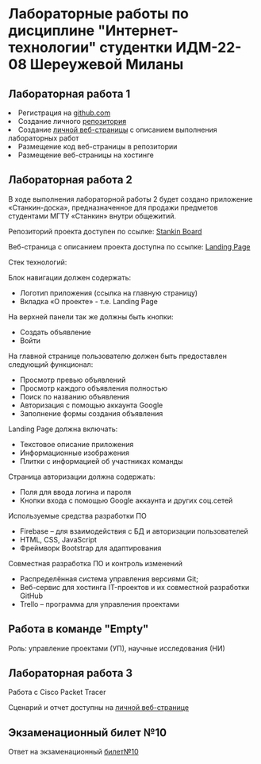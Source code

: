 # Лабораторные работы по дисциплине "Интернет-технологии" студентки ИДМ-22-08 Шереужевой Миланы
<h2>Лабораторная работа 1</h2>
<li>Регистрация на <a href="https://github.com/">github.com</a></li>
                    <li>Создание личного <a href="https://github.com/MilanaSher/Lab">репозитория</a></li>
                    <li>Создание <a href="https://milanasher.nicepage.io/?version=0c223496-843e-4cc1-9009-d380b20593d1&uid=d10f91a3-a24a-4df6-887f-09533d165eb8">личной веб-страницы</a> с описанием выполнения
                        лабораторных работ</li>
                    <li>Размещение код веб-страницы</a> в репозитории</li>
                    <li>Размещение веб-страницы на хостинге
  
  <h2>Лабораторная работа 2</h2>
 <p>В ходе выполнения лабораторной работы 2 будет создано приложение «Станкин-доска», предназначенное для
                    продажи предметов студентами МГТУ «Станкин» внутри общежитий.</p>

 <p>Репозиторий проекта доступен по ссылке: <a href="https://github.com/OlFil/StankinBoard">Stankin
                        Board</a></p>
<p>Веб-страница с описанием проекта доступна по ссылке: <a href="https:">Landing Page</a></p>
 <p>Стек технологий:</p>
<p>Блок навигации должен содержать:</p>
<ul>
<li>Логотип приложения (ссылка на главную страницу)</li>
<li>Вкладка &laquo;О проекте&raquo; - т.е. Landing Page</li>
</ul>
<p>На верхней панели так же должны быть кнопки:</p>
<ul>
<li>Создать объявление</li>
<li>Войти</li>
</ul>
<p>На главной странице пользователю должен быть предоставлен следующий функционал:</p>
<ul>
                    <li>Просмотр превью объявлений</li>
                    <li>Просмотр каждого объявления полностью</li>
                    <li>Поиск по названию объявления</li>
                    <li>Авторизация с помощью аккаунта Google</li>
                    <li>Заполнение формы создания объявления</li>
                </ul>
                <p>Landing Page должна включать:</p>
                <ul>
                    <li>Текстовое описание приложения</li>
                    <li>Информационные изображения</li>
                    <li>Плитки с информацией об участниках команды</li>
                </ul>
                <p>Страница авторизации должна содержать:</p>
                <ul>
                    <li>Поля для ввода логина и пароля</li>
                    <li>Кнопки входа с помощью Google аккаунта и других соц.сетей</li>
                </ul>
                <p>Используемые средства разработки ПО</p>
                <ul>
                    <li>Firebase &ndash; для взаимодействия с БД и авторизации пользователей</li>
                    <li>HTML, CSS, JavaScript</li>
                    <li>Фреймворк Bootstrap для адаптирования</li>
                </ul>
                <p>Совместная разработка ПО и контроль изменений</p>
                <ul>
                    <li>Распределённая система управления версиями Git;</li>
                    <li>Веб-сервис для хостинга IT-проектов и их совместной разработки GitHub</li>
                    <li>Trello &ndash; программа для управления проектами</li>
                </ul>
 <h2>Работа в команде "Empty"</h2>
  <p>Роль: управление проектами (УП), научные исследования (НИ)</p>
  
  
<h2>Лабораторная работа 3</h2>
  <p>Работа с Cisco Packet Tracer</p>
  Сценарий и отчет доступны на <a href="https://milanasher.nicepage.io/?version=0c223496-843e-4cc1-9009-d380b20593d1&uid=d10f91a3-a24a-4df6-887f-09533d165eb8">личной веб-странице</a>
  
  <h2>Экзаменационный билет №10</h2>
  Ответ на экзаменационный <a href="https://github.com/stankin/inet-2022/wiki/exam10-3">билет№10</a>
